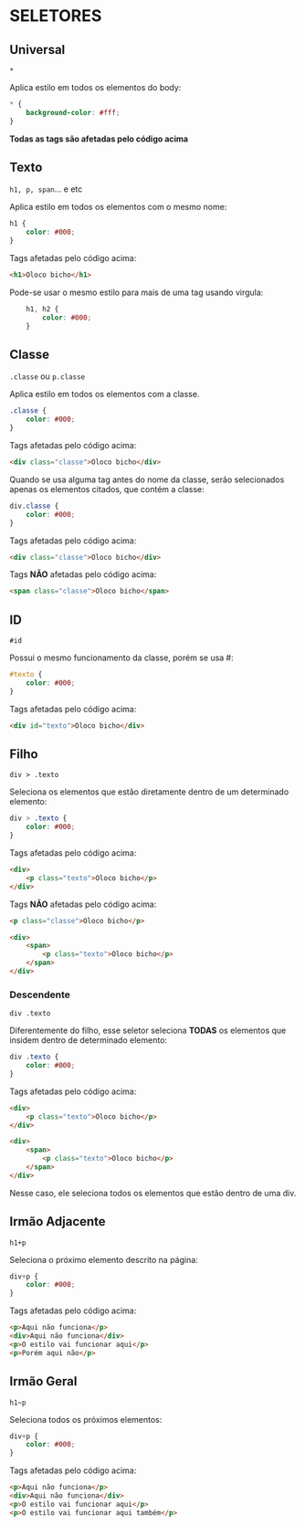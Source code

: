 # SELETORES

## Universal

``` * ```

Aplica estilo em todos os elementos do body:

```css
* {
    background-color: #fff; 
}
```

**Todas as tags são afetadas pelo código acima**

## Texto

``` h1, p, span ```... e etc

Aplica estilo em todos os elementos com o mesmo nome:

```css
h1 {
    color: #000; 
}
```

Tags afetadas pelo código acima:

```html
<h1>Oloco bicho</h1>
```

Pode-se usar o mesmo estilo para mais de uma tag usando virgula:

```css
    h1, h2 {
        color: #000;
    }
```

## Classe

``` .classe ``` ou ``` p.classe ```

Aplica estilo em todos os elementos com a classe.

```css
.classe {
    color: #000; 
}
```

Tags afetadas pelo código acima:

```html
<div class="classe">Oloco bicho</div>
```

Quando se usa alguma tag antes do nome da classe, serão selecionados apenas os elementos citados, que contém a classe:

```css
div.classe {
    color: #000; 
}
```

Tags afetadas pelo código acima:

```html
<div class="classe">Oloco bicho</div>
```

Tags **NÃO** afetadas pelo código acima:

```html
<span class="classe">Oloco bicho</span>
```

## ID

``` #id ```

Possui o mesmo funcionamento da classe, porém se usa #:

```css
#texto {
    color: #000; 
}
```

Tags afetadas pelo código acima:

```html
<div id="texto">Oloco bicho</div>
```

## Filho

``` div > .texto ```

Seleciona os elementos que estão diretamente dentro de um determinado elemento:

```css
div > .texto {
    color: #000;
}
```

Tags afetadas pelo código acima:

```html
<div>
    <p class="texto">Oloco bicho</p>
</div>
```

Tags **NÃO** afetadas pelo código acima:

```html
<p class="classe">Oloco bicho</p>
```

```html
<div>
    <span>
        <p class="texto">Oloco bicho</p>
    </span>
</div>
```

### Descendente

``` div .texto ```

Diferentemente do filho, esse seletor seleciona **TODAS** os elementos que insidem dentro de determinado elemento:

```css
div .texto {
    color: #000;
}
```

Tags afetadas pelo código acima:

```html
<div>
    <p class="texto">Oloco bicho</p>
</div>
```

```html
<div>
    <span>
        <p class="texto">Oloco bicho</p>
    </span>
</div>
```

Nesse caso, ele seleciona todos os elementos que estão dentro de uma div.

## Irmão Adjacente

``` h1+p ```

Seleciona o próximo elemento descrito na página:

```css
div+p {
    color: #000; 
}
```

Tags afetadas pelo código acima:

```html
<p>Aqui não funciona</p>
<div>Aqui não funciona</div>
<p>O estilo vai funcionar aqui</p>
<p>Porém aqui não</p>
```

## Irmão Geral

``` h1~p ```

Seleciona todos os próximos elementos:

```css
div+p {
    color: #000; 
}
```

Tags afetadas pelo código acima:

```html
<p>Aqui não funciona</p>
<div>Aqui não funciona</div>
<p>O estilo vai funcionar aqui</p>
<p>O estilo vai funcionar aqui também</p>
```